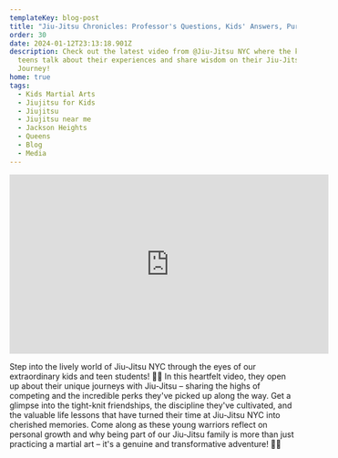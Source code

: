 ```yaml
---
templateKey: blog-post
title: "Jiu-Jitsu Chronicles: Professor's Questions, Kids' Answers, Pure Wisdom!"
order: 30
date: 2024-01-12T23:13:18.901Z
description: Check out the latest video from @Jiu-Jitsu NYC where the kids and
  teens talk about their experiences and share wisdom on their Jiu-Jitsu
  Journey!
home: true
tags:
  - Kids Martial Arts
  - Jiujitsu for Kids
  - Jiujitsu
  - Jiujitsu near me
  - Jackson Heights
  - Queens
  - Blog
  - Media
---
```

<iframe width="560" height="315" src="https://www.youtube.com/embed/uz2zG-VkSC8?si=zEjlrs8-f3sGht-8" title="YouTube video player" frameborder="0" allow="accelerometer; autoplay; clipboard-write; encrypted-media; gyroscope; picture-in-picture; web-share" allowfullscreen></iframe>

Step into the lively world of Jiu-Jitsu NYC through the eyes of our extraordinary kids and teen students! 🥋🌟 In this heartfelt video, they open up about their unique journeys with Jiu-Jitsu – sharing the highs of competing and the incredible perks they've picked up along the way. Get a glimpse into the tight-knit friendships, the discipline they've cultivated, and the valuable life lessons that have turned their time at Jiu-Jitsu NYC into cherished memories. Come along as these young warriors reflect on personal growth and why being part of our Jiu-Jitsu family is more than just practicing a martial art – it's a genuine and transformative adventure! 💪✨